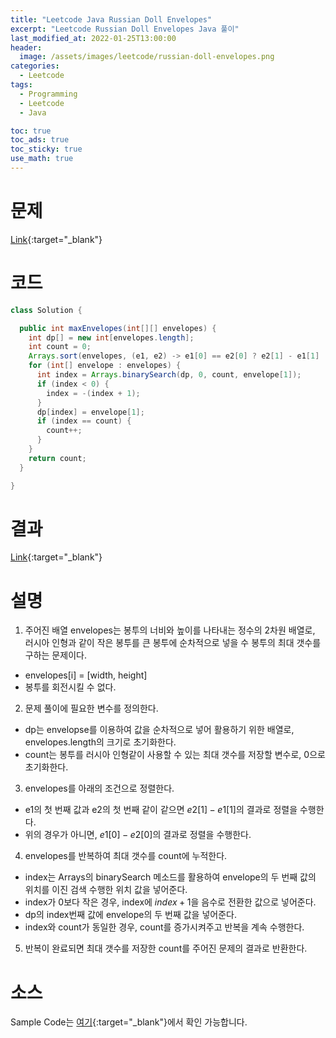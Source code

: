 ```yaml
---
title: "Leetcode Java Russian Doll Envelopes"
excerpt: "Leetcode Russian Doll Envelopes Java 풀이"
last_modified_at: 2022-01-25T13:00:00
header:
  image: /assets/images/leetcode/russian-doll-envelopes.png
categories:
  - Leetcode
tags:
  - Programming
  - Leetcode
  - Java

toc: true
toc_ads: true
toc_sticky: true
use_math: true
---
```

# 문제
[Link](https://leetcode.com/problems/russian-doll-envelopes/){:target="_blank"}

# 코드
```java
class Solution {

  public int maxEnvelopes(int[][] envelopes) {
    int dp[] = new int[envelopes.length];
    int count = 0;
    Arrays.sort(envelopes, (e1, e2) -> e1[0] == e2[0] ? e2[1] - e1[1] : e1[0] - e2[0]);
    for (int[] envelope : envelopes) {
      int index = Arrays.binarySearch(dp, 0, count, envelope[1]);
      if (index < 0) {
        index = -(index + 1);
      }
      dp[index] = envelope[1];
      if (index == count) {
        count++;
      }
    }
    return count;
  }

}
```

# 결과
[Link](https://leetcode.com/submissions/detail/627203714/){:target="_blank"}

# 설명
1. 주어진 배열 envelopes는 봉투의 너비와 높이를 나타내는 정수의 2차원 배열로, 러시아 인형과 같이 작은 봉투를 큰 봉투에 순차적으로 넣을 수 봉투의 최대 갯수를 구하는 문제이다.
- envelopes[i] = [width, height]
- 봉투를 회전시킬 수 없다.

2. 문제 풀이에 필요한 변수를 정의한다.
- dp는 envelopse를 이용하여 값을 순차적으로 넣어 활용하기 위한 배열로, envelopes.length의 크기로 초기화한다.
- count는 봉투를 러시아 인형같이 사용할 수 있는 최대 갯수를 저장할 변수로, 0으로 초기화한다.

3. envelopes를 아래의 조건으로 정렬한다.
- e1의 첫 번째 값과 e2의 첫 번째 같이 같으면 $e2[1] - e1[1]$의 결과로 정렬을 수행한다.
- 위의 경우가 아니면, $e1[0] - e2[0]$의 결과로 정렬을 수행한다.

4. envelopes를 반복하여 최대 갯수를 count에 누적한다.
- index는 Arrays의 binarySearch 메소드를 활용하여 envelope의 두 번째 값의 위치를 이진 검색 수행한 위치 값을 넣어준다.
- index가 0보다 작은 경우, index에 $index + 1$을 음수로 전환한 값으로 넣어준다.
- dp의 index번째 값에 envelope의 두 번째 값을 넣어준다.
- index와 count가 동일한 경우, count를 증가시켜주고 반복을 계속 수행한다.

5. 반복이 완료되면 최대 갯수를 저장한 count를 주어진 문제의 결과로 반환한다.

# 소스
Sample Code는 [여기](https://github.com/GracefulSoul/leetcode/blob/master/src/main/java/gracefulsoul/problems/RussianDollEnvelopes.java){:target="_blank"}에서 확인 가능합니다.